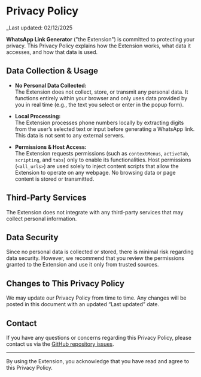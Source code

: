 # Privacy Policy

_Last updated: 02/12/2025

**WhatsApp Link Generator** ("the Extension") is committed to protecting your privacy. This Privacy Policy explains how the Extension works, what data it accesses, and how that data is used.

## Data Collection & Usage

- **No Personal Data Collected:**  
  The Extension does not collect, store, or transmit any personal data. It functions entirely within your browser and only uses data provided by you in real time (e.g., the text you select or enter in the popup form).

- **Local Processing:**  
  The Extension processes phone numbers locally by extracting digits from the user’s selected text or input before generating a WhatsApp link. This data is not sent to any external servers.

- **Permissions & Host Access:**  
  The Extension requests permissions (such as `contextMenus`, `activeTab`, `scripting`, and `tabs`) only to enable its functionalities. Host permissions (`<all_urls>`) are used solely to inject content scripts that allow the Extension to operate on any webpage. No browsing data or page content is stored or transmitted.

## Third-Party Services

The Extension does not integrate with any third-party services that may collect personal information.

## Data Security

Since no personal data is collected or stored, there is minimal risk regarding data security. However, we recommend that you review the permissions granted to the Extension and use it only from trusted sources.

## Changes to This Privacy Policy

We may update our Privacy Policy from time to time. Any changes will be posted in this document with an updated “Last updated” date.

## Contact

If you have any questions or concerns regarding this Privacy Policy, please contact us via the [GitHub repository issues](https://github.com/your-github-username/WhatsApp-Link-Generator-Extension/issues).

---

By using the Extension, you acknowledge that you have read and agree to this Privacy Policy.